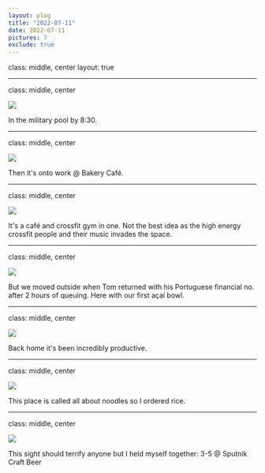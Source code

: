 ```yaml
---
layout: plog
title: "2022-07-11"
date: 2022-07-11
pictures: 7
exclude: true
---
```


class: middle, center
layout: true

---

class: middle, center

<img class="plog-picture" src="{{ site.baseurl }}/img/plog/2022-07-11/01.jpg" />

In the military pool by 8:30.

---

class: middle, center

<img class="plog-picture" src="{{ site.baseurl }}/img/plog/2022-07-11/02.jpg" />

Then it's onto work @ Bakery Café.

---

class: middle, center

<img class="plog-picture" src="{{ site.baseurl }}/img/plog/2022-07-11/03.jpg" />

It's a café and crossfit gym in one. Not the best idea as the high energy crossfit people and their music invades the space.

---

class: middle, center

<img class="plog-picture" src="{{ site.baseurl }}/img/plog/2022-07-11/04.jpeg" />

But we moved outside when Tom returned with his Portuguese financial no. after 2 hours of queuing. Here with our first açaí bowl.

---

class: middle, center

<img class="plog-picture" src="{{ site.baseurl }}/img/plog/2022-07-11/05.jpg" />

Back home it's been incredibly productive.

---

class: middle, center

<img class="plog-picture" src="{{ site.baseurl }}/img/plog/2022-07-11/06.jpg" />

This place is called all about noodles so I ordered rice.

---

class: middle, center

<img class="plog-picture" src="{{ site.baseurl }}/img/plog/2022-07-11/07.jpg" />

This sight should terrify anyone but I held myself together: 3-5 @ Sputnik Craft Beer

